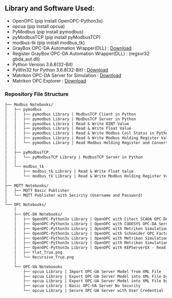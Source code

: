 ## Library and Software Used:

- OpenOPC (pip install OpenOPC-Python3x)
- opcua (pip install opcua)
- PyModbus (pip install pymodbus)
- pyModbusTCP (pip install pyModbusTCP)
- modbus-tk (pip install modbus_tk)
- GrayBox OPC-DA Automation Wrapper(DLL) : [Download](http://gestyy.com/etVI8J)
- Register GrayBox OPC-DA Automation Wrapper(DLL) : (regsvr32 gbda_aut.dll)
- Python Version 3.6.8(32-Bit)
- PyWin32 for Python 3.6.8(32-Bit) : [Download](http://gestyy.com/etVOqH)
- Matrikon OPC-DA Server for Simulation : [Download](http://gestyy.com/etVO0r)
- Matrikon OPC Explorer : [Download](http://gestyy.com/etVI9q)

### Repository File Structure
```markdown
├── Modbus Notebooks/
│   ├── pymodbus
│   │   ├── pymodbus Library | ModbusTCP Client in Python
│   │   ├── pymodbus Library | ModbusTCP Server in Python
│   │   ├── pymodbus Library | Read & Write DINT Value
│   │   ├── pymodbus Library | Read & Write Float Value
│   │   ├── pymodbus Library | Read & Write Modbus Coil Status in Python
│   │   ├── pymodbus Library | Read & Write Modbus Holding Register Values in Python
│   │   └── pymodbus Library | Read Modbus Holding Register and Convert it into Binary(Bits)
│   │
│   ├── pyModbusTCP
│   │   └── pyModbusTCP Library | ModbusTCP Server in Python
│   │
│   └── modbus_tk
│       ├── modbus_tk Library | Read & Write Float Value
│       └── modbus_tk Library | Read & Write Modbus Holding Register Values in Python
│   
├── MQTT Notebooks/
│   ├── MQTT Basic Publisher
│   └── MQTT Publisher with Secirity (Username and Password)
│   
└── OPC Notebooks/
    │
    ├── OPC-DA Notebooks/
    │   ├── OpenOPC-Python3x Library | OpenOPC with Citect SCADA OPC-DA Server
    │   ├── OpenOPC-Python3x Library | OpenOPC with CODESYS OPC-DA Server (Schneider Machine Expert Basic)
    │   ├── OpenOPC-Python3x Library | OpenOPC with Metrikon Simulation Server
    │   ├── OpenOPC-Python3x Library | OpenOPC with Schneider OPC Factory Server
    │   ├── OpenOPC-Python3x Library | OpenOPC with Metrikon Simulation Server - Getting Tag Properties
    │   ├── OpenOPC-Python3x Library | OpenOPC with Metrikon Simulation Server - Flat and Recursive Option
    │   ├── OpenOPC-Python3x Library | OpenOPC with KEPServerEX - Read and Write Tags
    │   ├── Flat_True.png
    │   └── Recursive_True.png
    │
    └── OPC-UA Noteboooks
        ├── opcua Library | Import OPC-UA Server Model from XML File
        ├── opcua Library | Export OPC-UA Server Model into XML File by NameSpace
        ├── opcua Library | Export OPC-UA Server Model into XML File by Node
        ├── opcua Library | Basic OPC-UA Server No Security
        └── opcua Library | Secure OPC-UA Server with User Credential

```
